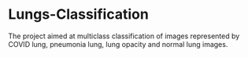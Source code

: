 # Lungs-Classification
The project aimed at multiclass classification of images represented by COVID lung, pneumonia lung, lung opacity and normal lung images.
